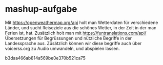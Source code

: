# mashup-aufgabe

Mit https://openweathermap.org/api holt man Wetterdaten für verschiedene Länder, und sucht Reiseziele aus die schönes Wetter, in der Zeit in der man Ferien ist, hat. Zusätzlich holt man mit https://funtranslations.com/api/ Übersetzungen für Begrüssungen und nützliche Begriffe in der Landessprache aus. Züsätzlich können wir diese begriffe auch über voicerss.org zu Audio umwandeln, und abspielen lassen. 


b3daa466ab814a569be0e370b521ca75
